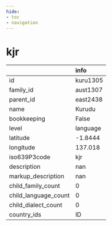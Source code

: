 ```yaml
---
hide:
- toc
- navigation
---
```

# kjr
|                      | info     |
|:---------------------|:---------|
| id                   | kuru1305 |
| family_id            | aust1307 |
| parent_id            | east2438 |
| name                 | Kurudu   |
| bookkeeping          | False    |
| level                | language |
| latitude             | -1.8444  |
| longitude            | 137.018  |
| iso639P3code         | kjr      |
| description          | nan      |
| markup_description   | nan      |
| child_family_count   | 0        |
| child_language_count | 0        |
| child_dialect_count  | 0        |
| country_ids          | ID       |